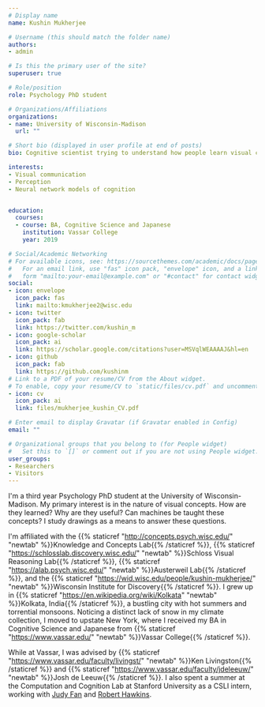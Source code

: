 ```yaml
---
# Display name
name: Kushin Mukherjee

# Username (this should match the folder name)
authors:
- admin

# Is this the primary user of the site?
superuser: true

# Role/position
role: Psychology PhD student

# Organizations/Affiliations
organizations:
- name: University of Wisconsin-Madison
  url: ""

# Short bio (displayed in user profile at end of posts)
bio: Cognitive scientist trying to understand how people learn visual concepts.

interests:
- Visual communication
- Perception
- Neural network models of cognition


education:
  courses:
  - course: BA, Cognitive Science and Japanese
    institution: Vassar College
    year: 2019

# Social/Academic Networking
# For available icons, see: https://sourcethemes.com/academic/docs/page-builder/#icons
#   For an email link, use "fas" icon pack, "envelope" icon, and a link in the
#   form "mailto:your-email@example.com" or "#contact" for contact widget.
social:
- icon: envelope
  icon_pack: fas
  link: mailto:kmukherjee2@wisc.edu
- icon: twitter
  icon_pack: fab
  link: https://twitter.com/kushin_m
- icon: google-scholar
  icon_pack: ai
  link: https://scholar.google.com/citations?user=MSVqlWEAAAAJ&hl=en
- icon: github
  icon_pack: fab
  link: https://github.com/kushinm
# Link to a PDF of your resume/CV from the About widget.
# To enable, copy your resume/CV to `static/files/cv.pdf` and uncomment the lines below.
- icon: cv
  icon_pack: ai
  link: files/mukherjee_kushin_CV.pdf

# Enter email to display Gravatar (if Gravatar enabled in Config)
email: ""

# Organizational groups that you belong to (for People widget)
#   Set this to `[]` or comment out if you are not using People widget.
user_groups:
- Researchers
- Visitors
---
```


I'm a third year Psychology PhD student at the University of Wisconsin-Madison.
My primary interest is in the nature of visual concepts. How are they learned? Why are they useful? Can machines be taught these concepts? I study drawings as a means to answer these questions.


I'm affiliated with the {{% staticref "http://concepts.psych.wisc.edu/" "newtab" %}}Knowledge and Concepts Lab{{% /staticref %}}, 
{{% staticref "https://schlosslab.discovery.wisc.edu/" "newtab" %}}Schloss Visual Reasoning Lab{{% /staticref %}}, 
{{% staticref "https://alab.psych.wisc.edu/" "newtab" %}}Austerweil Lab{{% /staticref %}}, 
and the {{% staticref "https://wid.wisc.edu/people/kushin-mukherjee/" "newtab" %}}Wisconsin Institute for Discovery{{% /staticref %}}.
I grew up in {{% staticref "https://en.wikipedia.org/wiki/Kolkata" "newtab" %}}Kolkata, India{{% /staticref %}}, a bustling city with hot summers and torrential monsoons. Noticing a distinct lack of snow in my climate collection, I moved to upstate New York, where I received my BA in Cognitive Science and Japanese from {{% staticref "https://www.vassar.edu/" "newtab" %}}Vassar College{{% /staticref %}}.


While at Vassar, I was advised by {{% staticref "https://www.vassar.edu/faculty/livingst/" "newtab" %}}Ken Livingston{{% /staticref %}} and 
{{% staticref "https://www.vassar.edu/faculty/jdeleeuw/" "newtab" %}}Josh de Leeuw{{% /staticref %}}.
I also spent a summer at the Computation and Cognition Lab at Stanford University as a CSLI intern, working with <a href="https://cogtoolslab.github.io/" target="_blank">Judy Fan</a> and <a href="https://rxdhawkins.com/" target="_blank">Robert Hawkins</a>.
